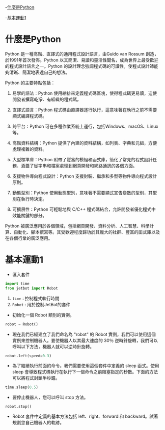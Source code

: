 -[什麼是Python](#什麼是Python)

-[基本運動1](#基本運動1)


# **什麼是Python**

Python 是一種高階、直譯式的通用程式設計語言，由Guido van Rossum 創造，於1991年首次發佈。Python 以其簡潔、易讀和靈活性聞名，成為世界上最受歡迎的程式設計語言之一。Python 的設計理念強調程式碼的可讀性，使程式設計師能夠清晰、簡潔地表達自己的想法。

Python 的主要特點包括：

1. 易學的語法：Python 使用縮排來定義程式碼區塊，使得程式碼更易讀，迫使開發者撰寫乾淨、有組織的程式碼。

2. 直譯式語言：Python 程式碼由直譯器逐行執行，這意味著在執行之前不需要顯式編譯程式碼。

3. 跨平台：Python 可在多種作業系統上運行，包括Windows、macOS、Linux等。

4. 高階資料結構：Python 提供了內建的資料結構，如列表、字典和元組，方便處理複雜的資料。

5. 大型標準庫：Python 附帶了豐富的模組和函式庫，簡化了常見的程式設計任務，涵蓋了從字串和檔案處理到網頁開發和網路通訊的各個方面。

6. 支援物件導向程式設計：Python 支援封裝、繼承和多型等物件導向程式設計原則。

7. 動態型別：Python 使用動態型別，意味著不需要顯式宣告變數的型別，其型別在執行時決定。

8. 可擴展性：Python 可輕鬆地與 C/C++ 程式碼結合，允許開發者優化程式中效能關鍵的部分。

Python 被廣泛應用於各個領域，包括網頁開發、資料分析、人工智慧、科學計算、自動化、腳本撰寫等。其受歡迎程度歸功於其龐大的社群、豐富的函式庫以及在各個行業的廣泛應用。

# **基本運動1**

* 匯入套件
  
```python
import time
from jetbot import Robot
```

1. `time` : 控制程式執行時間
2. `Robot` : 用於控制JetBot的套件

* 初始化一個 Robot 類別的實例。
  
```python
robot = Robot()
```

* 現在我們已經建立了我們命名為 "robot" 的 Robot 實例，我們可以使用這個實例來控制機器人。要使機器人以其最大速度的 30％ 逆時針旋轉，我們可以呼叫以下方法，機器人就可以逆時針旋轉。

```python
robot.left(speed=0.3)
```

* 為了繼續執行前面的命令，我們需要使用這個套件中定義的 sleep 函式。使用 sleep 會導致程式碼執行在執行下一個命令之前阻塞指定的秒數。下面的方法可以將程式封鎖半秒鐘。

```python
time.sleep(0.5)
```

* 要停止機器人，您可以呼叫 stop 方法。
  
```
robot.stop()
```

* Robot 套件中定義的基本方法包括 left、right、forward 和 backward。試著規劃您自己機器人的軌跡。 

